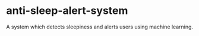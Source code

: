 # anti-sleep-alert-system
A system which detects sleepiness and alerts users using machine learning.
